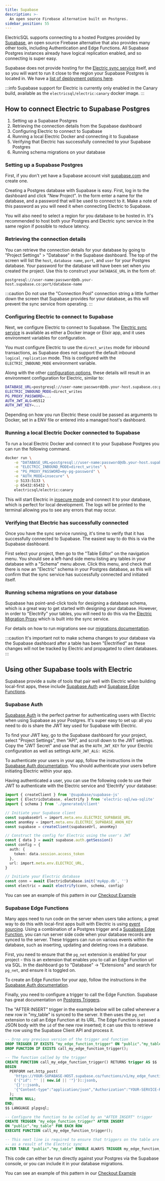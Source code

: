 ```yaml
---
title: Supabase
description: >-
  An open source Firebase alternative built on Postgres.
sidebar_position: 55
---
```


ElectricSQL supports connecting to a hosted Postgres provided by [Supabase](https://supabase.com), an open source Firebase alternative that also provides many other tools, including Authentication and Edge Functions. All Supabase Postgres instances already have logical replication enabled, and so connecting is super easy.

Supabase does not provide hosting for the [Electric sync service](../../api/service.md) itself, and so you will want to run it close to the region your Supabase Postgres is located in. We have a [list of deployment options here](../deployment/).


:::info
Supabase support for Electric is currently only enabled in the Canary build, available as the `electricsql/electric:canary` docker image.
:::

## How to connect Electric to Supabase Postgres

1. Setting up a Supabase Postgres
2. Retrieving the connection details from the Supabase dashboard
3. Configuring Electric to connect to Supabase
5. Running a local Electric Docker and connecting it to Supabase
6. Verifying that Electric has successfully connected to your Supabase Postgres
7. Running schema migrations on your database

### Setting up a Supabase Postgres

First, if you don't yet have a Supabase account visit [supabase.com](https://supabase.com) and create one.

Creating a Postgres database with Supabase is easy. First, log in to the dashboard and click "New Project". In the form enter a name for the database, and a password that will be used to connect to it. Make a note of this password as you will need it when connecting Electric to Supabase.

You will also need to select a region for you database to be hosted in. It's recommended to host both your Postgres and Electric sync service in the same region if possible to reduce latency.

### Retrieving the connection details

You can retrieve the connection details for your database by going to "Project Settings" > "Database" in the Supabase dashboard. The top of the screen will list the `host`, `database name`, `port`, and `user` for your Postgres database. Your password for the database will have been set when you created the project. Use this to construct your `DATABASE_URL` in the form of:

```
postgresql://user-name:password@db.your-host.supabase.co:port/database-name
```

:::caution
Do not use the "Connection Pool" connection string a little further down the screen that Supabase provides for your database, as this will prevent the sync service from operating. 
:::

### Configuring Electric to connect to Supabase

Next, we configure Electric to connect to Supabase. The [Electric sync service](../../api/service) is available as either a Docker image or Elixir app, and it uses environment variables for configuration.

You must configure Electric to use the `direct_writes` mode for inbound transactions, as Supabase does not support the default inbound `logical_replication` mode. This is configured with the `ELECTRIC_INBOUND_MODE` environment variable.

Along with the other [configuration options](../../api/service.md#configuration-options), these details will result in an environment configuration for Electric, similar to:

```bash
DATABASE_URL=postgresql://user-name:password@db.your-host.supabase.co:port/database-name
ELECTRIC_INBOUND_MODE=direct_writes
PG_PROXY_PASSWORD=...
AUTH_JWT_ALG=HS512
AUTH_JWT_KEY=...
```

Depending on how you run Electric these could be passed as arguments to Docker, set in a ENV file or entered into a managed host's dashboard.

### Running a local Electric Docker connected to Supabase

To run a local Electric Docker and connect it to your Supabase Postgres you can run the following command.

```bash
docker run \
    -e "DATABASE_URL=postgresql://user-name:password@db.your-host.supabase.co:port/database-name" \
    -e "ELECTRIC_INBOUND_MODE=direct_writes" \
    -e "PG_PROXY_PASSWORD=my-pg-password" \
    -e "AUTH_MODE=insecure" \
    -p 5133:5133 \
    -p 65432:65432 \
    electricsql/electric:canary
```

This will start Electric in [insecure mode](../../api/service.md#authentication) and connect it to your database, which is perfect for local development. The logs will be printed to the terminal allowing you to see any errors that may occur.

### Verifying that Electric has successfully connected

Once you have the sync service running, it's time to verify that it has successfully connected to Supabase. The easiest way to do this is via the Supabase dashboard.

First select your project, then go to the "Table Editor" on the navigation menu. You should see a left-hand side menu listing any tables in your database with a "Schema" menu above. Click this menu, and check that there is now an "Electric" schema in your Postgres database, as this will confirm that the sync service has successfully connected and initiated itself.

### Running schema migrations on your database

Supabase has point-and-click tools for designing a database schema, which is a great way to get started with designing your database. However, in order to "Electrify" your tables, you will need to do this via the [Electric Migration Proxy](../../usage/data-modelling/migrations.md#migrations-proxy) which is built into the sync service.

For details on how to run migrations see our [migrations documentation](../../usage/data-modelling/migrations.md).

:::caution
It's important not to make schema changes to your database via the Supabase dashboard after a table has been "Electrified" as these changes will not be tracked by Electric and propagated to client databases.
:::

## Using other Supabase tools with Electric

Supabase provide a suite of tools that pair well with Electric when building local-first apps, these include [Supabase Auth](#supabase-auth) and [Supabase Edge Functions](#supabase-edge-functions).

### Supabase Auth

[Supabase Auth](https://supabase.com/docs/guides/auth) is the perfect partner for authenticating users with Electric when using Supabase as your Postgres. It's super easy to set up: all you need to do is share the JWT key used for Supabase with Electric.

To find your JWT key, go to the Supabase dashboard for your project, select "Project Settings", then "API", and scroll down to the JWT settings. Copy the "JWT Secret" and use that as the `AUTH_JWT_KEY` for your Electric configuration as well as settings `AUTH_JWT_ALG: HS256`.

To authenticate your users in your app, follow the instructions in the [Supabase Auth documentation](https://supabase.com/docs/guides/auth). You should authenticate your users before initiating Electric within your app.

Having authenticated a user, you can use the following code to use their JWT to authenticate with the Electric service and 'Electrify' your database:

```ts
import { createClient } from '@supabase/supabase-js'
import { ElectricDatabase, electrify } from 'electric-sql/wa-sqlite'
import { schema } from './generated/client'

// Initiate your Supabase client
const supabaseUrl = import.meta.env.ELECTRIC_SUPABASE_URL
const anonKey = import.meta.env.ELECTRIC_SUPABASE_ANON_KEY
const supabase = createClient(supabaseUrl, anonKey)

// Construct the config for Electric using the user's JWT
const { data } = await supabase.auth.getSession()
const config = {
  auth: { 
    token: data.session.access_token
  },
  url: import.meta.env.ELECTRIC_URL,
}

// Initiate your Electric database
const conn = await ElectricDatabase.init('myApp.db', '')
const electric = await electrify(conn, schema, config)
```

You can see an example of this pattern in our [Checkout Example](https://github.com/electric-sql/electric/blob/main/examples/checkout/)

### Supabase Edge Functions

Many apps need to run code on the server when users take actions; a great way to do this with local-first apps built with Electric is using [event sourcing](../event-sourcing). Using a combination of a Postgres trigger and a [Supabase Edge Function](https://supabase.com/docs/guides/functions), you can run server side code when your database records are synced to the server. These triggers can run on various events within the database, such as inserting, updating and deleting rows in a database.

First, you need to ensure that the `pg_net` extension is enabled for your project - this is an extension that enables you to call an Edge Function url via SQL. In the dashboard go to "Database" -> "Extensions" and search for `pg_net`, and ensure it is toggled on.

To create an Edge Function for your app, follow the instructions in the [Supabase Auth documentation](https://supabase.com/docs/guides/functions).

Finally, you need to configure a trigger to call the Edge Function. Supabase has great documentation on [Postgres Triggers](https://supabase.com/docs/guides/database/postgres/triggers).

The "AFTER INSERT" trigger in the example below will be called whenever a new row in "my_table" is synced to the server. It then uses the `pg_net` extension to call an Edge Function at its URL. The Edge Function is passed a JSON body with the `id` of the new row inserted; it can use this to retrieve the row using the Supabase Client API and process it.

```sql
-- Drop any previous version of the trigger and function
DROP TRIGGER IF EXISTS "my_edge_function_trigger" ON "public"."my_table";
DROP FUNCTION IF EXISTS call_my_edge_function_trigger();

-- The function called by the trigger
CREATE FUNCTION call_my_edge_function_trigger() RETURNS trigger AS $$
BEGIN
  PERFORM net.http_post(
    'https://YOUR-SUPABASE-HOST.supabase.co/functions/v1/my_edge_function',
    ('{"id": "' || new.id || '"}')::jsonb,
    '{}'::jsonb,
    '{"Content-type":"application/json","Authorization":"YOUR-SERVICE-ROLL-KEY"}'::jsonb
  );
  RETURN NULL;
END;
$$ LANGUAGE plpgsql;

-- Configure the function to be called by an "AFTER INSERT" trigger
CREATE TRIGGER "my_edge_function_trigger" AFTER INSERT
ON "public"."my_table" FOR EACH ROW
EXECUTE FUNCTION call_my_edge_function_trigger();

-- This next line is required to ensure that triggers on the table are called
-- as a result of the Electric sync
ALTER TABLE "public"."my_table" ENABLE ALWAYS TRIGGER my_edge_function_trigger;
```

This code can either be run directly against your Postgres via the Supabase console, or you can include it in your database migrations.

You can see an example of this pattern in our [Checkout Example](https://github.com/electric-sql/electric/blob/main/examples/checkout/)
